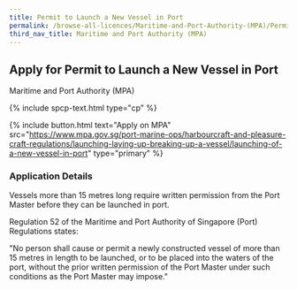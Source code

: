 ```yaml
---
title: Permit to Launch a New Vessel in Port
permalink: /browse-all-licences/Maritime-and-Port-Authority-(MPA)/Permit-to-Launch-a-New-Vessel-in-Port
third_nav_title: Maritime and Port Authority (MPA)
---
```


## Apply for Permit to Launch a New Vessel in Port

Maritime and Port Authority (MPA)

{% include spcp-text.html type="cp" %}

{% include button.html text="Apply on MPA" src="https://www.mpa.gov.sg/port-marine-ops/harbourcraft-and-pleasure-craft-regulations/launching-laying-up-breaking-up-a-vessel/launching-of-a-new-vessel-in-port" type="primary" %}

<H3>Application Details</H3>

<p>Vessels more than 15 metres long require written permission from the Port Master before they can be launched in port.</p>
<p>Regulation 52 of the Maritime and Port Authority of Singapore (Port) Regulations states:</p>
<p>"No person shall cause or permit a newly constructed vessel of more than 15 metres in length to be launched, or to be placed into the waters of the port, without the prior written permission of the Port Master under such conditions as the Port Master may impose."</p>
